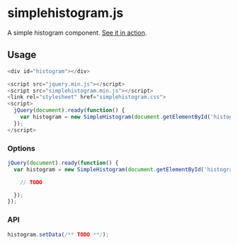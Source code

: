 # simplehistogram.js

A simple histogram component.
[See it in action](http://rawgit.com/rsimon/simplehistogram.js/master/example.html).

## Usage

```javascript
<div id="histogram"></div>
```
```javascript
<script src="jquery.min.js"></script>
<script src="simplehistogram.min.js"></script>
<link rel="stylesheet" href="simplehistogram.css">
<script>
  jQuery(document).ready(function() {
    var histogram = new SimpleHistogram(document.getElementById('histogram'));
  });
</script>
```

### Options

```javascript
jQuery(document).ready(function() {
  var histogram = new SimpleHistogram(document.getElementById('histogram'), {

    // TODO

  });
});
```

### API

```javascript
histogram.setData(/** TODO **/);
```
